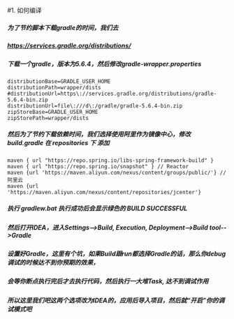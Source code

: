 #1. 如何编译
  ##### 为了节约脚本下载gradle的时间，我们去
  ##### https://services.gradle.org/distributions/ 
  ##### 下载一个gradle，版本为5.6.4，然后修改gradle-wrapper.properties
    distributionBase=GRADLE_USER_HOME
    distributionPath=wrapper/dists
    #distributionUrl=https\://services.gradle.org/distributions/gradle-5.6.4-bin.zip
    distributionUrl=file\:///d\:/gradle/gradle-5.6.4-bin.zip
    zipStoreBase=GRADLE_USER_HOME
    zipStorePath=wrapper/dists
  
  ##### 然后为了节约下载依赖时间，我们选择使用阿里作为镜像中心，修改 build.gradle 在 repositories 下 添加
    maven { url "https://repo.spring.io/libs-spring-framework-build" }
    maven { url "https://repo.spring.io/snapshot" } // Reactor
    maven {url 'https://maven.aliyun.com/nexus/content/groups/public/'} //阿里云
    maven {url 'https://maven.aliyun.com/nexus/content/repositories/jcenter'}
  
  ##### 执行 gradlew.bat 执行成功后会显示绿色的 BUILD SUCCESSFUL
  ##### 然后打开IDEA，进入Settings-->Build, Execution, Deployment-->Build tool-->Gradle
  ##### 设置好Gradle，这里有个坑，如果Build跟run都选择Gradle的话，那么你debug调试的时候达不到你预期的效果，
  ##### 会等你断点执行完后才去执行代码，然后执行一大堆Task, 达不到调试作用
  ##### 所以这里我们吧这两个选项改为IDEA的，应用后导入项目，然后就“开启”你的调试模式吧
  
    
  
    
    
